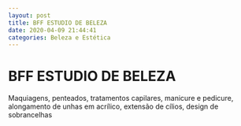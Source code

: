```yaml
---
layout: post
title: BFF ESTUDIO DE BELEZA 
date: 2020-04-09 21:44:41 
categories: Beleza e Estética
---
```


# BFF ESTUDIO DE BELEZA 

Maquiagens, penteados, tratamentos capilares, manicure e pedicure, alongamento de unhas em acrílico, extensão de cílios, design de sobrancelhas 
